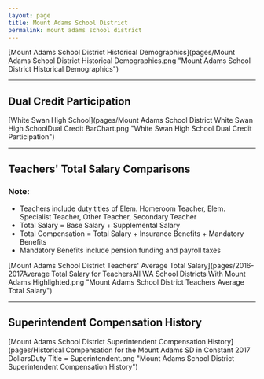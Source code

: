 ```yaml
---
layout: page
title: Mount Adams School District
permalink: mount adams school district
---
```



[Mount Adams School District Historical Demographics](pages/Mount Adams School District Historical Demographics.png "Mount Adams School District Historical Demographics")

___

## Dual Credit Participation

[White Swan High School](pages/Mount Adams School District White Swan High SchoolDual Credit BarChart.png "White Swan High School Dual Credit Participation")


___

## Teachers' Total Salary Comparisons
### Note:
- Teachers include duty titles of Elem. Homeroom Teacher, Elem. Specialist Teacher, Other Teacher, Secondary Teacher
- Total Salary = Base Salary + Supplemental Salary
- Total Compensation = Total Salary + Insurance Benefits + Mandatory Benefits
- Mandatory Benefits include pension funding and payroll taxes

[Mount Adams School District Teachers' Average Total Salary](pages/2016-2017Average Total Salary for TeachersAll WA School Districts With Mount Adams Highlighted.png "Mount Adams School District Teachers Average Total Salary")


___

## Superintendent Compensation History

[Mount Adams School District Superintendent Compensation History](pages/Historical Compensation for the Mount Adams SD in Constant 2017 DollarsDuty Title = Superintendent.png "Mount Adams School District Superintendent Compensation History")

